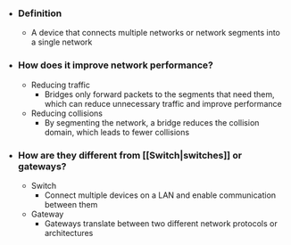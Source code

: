 - ### Definition
	- A device that connects multiple networks or network segments into a single network

- ### How does it improve network performance?
	- Reducing traffic
		- Bridges only forward packets to the segments that need them, which can reduce unnecessary traffic and improve performance
	- Reducing collisions
		- By segmenting the network, a bridge reduces the collision domain, which leads to fewer collisions

- ### How are they different from [[Switch|switches]] or gateways?
	- Switch
		- Connect multiple devices on a LAN and enable communication between them
	- Gateway
		- Gateways translate between two different network protocols or architectures